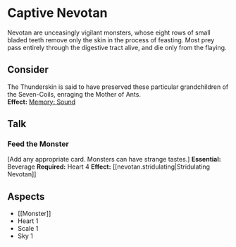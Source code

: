 # Captive Nevotan
Nevotan are unceasingly vigilant monsters, whose eight rows of small bladed teeth remove only the skin in the process of feasting. Most prey pass entirely through the digestive tract alive, and die only from the flaying.
## Consider
The Thunderskin is said to have preserved these particular grandchildren of the Seven-Coils, enraging the Mother of Ants.<br>**Effect:** [Memory: Sound](https://uadaf.theevilroot.xyz/rowenarium/element/mem.sound)
## Talk
### Feed the Monster
\[Add any appropriate card. Monsters can have strange tastes.]
**Essential:** Beverage
**Required:** Heart 4
**Effect:** [[nevotan.stridulating|Stridulating Nevotan]]
## Aspects
- [[Monster]]
- Heart 1
- Scale 1
- Sky 1